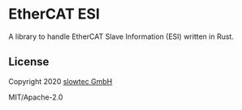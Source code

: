 # EtherCAT ESI

A library to handle EtherCAT Slave Information (ESI) written in Rust.

## License

Copyright 2020 [slowtec GmbH](https://www.slowtec.de)

MIT/Apache-2.0
